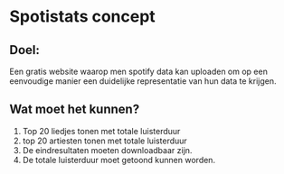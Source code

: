 
# Spotistats concept

 ## Doel:

 Een gratis website waarop men spotify data kan uploaden om op een eenvoudige manier een duidelijke representatie van hun data te krijgen.

 ## Wat moet het kunnen?
 
 1. Top 20 liedjes tonen met totale luisterduur
 2. top 20 artiesten tonen met totale luisterduur
 3. De eindresultaten moeten downloadbaar zijn.
 4. De totale luisterduur moet getoond kunnen worden.
